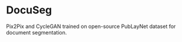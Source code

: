 # DocuSeg
Pix2Pix and CycleGAN trained on open-source PubLayNet dataset for document segmentation. 
